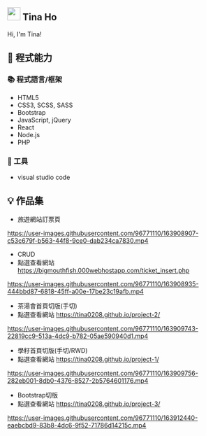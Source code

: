 ## <img width="30px" src="https://www.emojiall.com/en/header-svg/%F0%9F%90%A0.svg" />  Tina Ho

Hi, I'm Tina! 

## 🧠 程式能力
### 📚 程式語言/框架
- HTML5
- CSS3, SCSS, SASS
- Bootstrap
- JavaScript, jQuery
- React
- Node.js
- PHP

### 🔧 工具
- visual studio code

## 💡 作品集
- 旅遊網站訂票頁

https://user-images.githubusercontent.com/96771110/163908907-c53c679f-b563-44f8-9ce0-dab234ca7830.mp4

- CRUD
- 點選查看網站 https://bigmouthfish.000webhostapp.com/ticket_insert.php

https://user-images.githubusercontent.com/96771110/163908935-444bbd87-6818-45ff-a00e-17be23c19afb.mp4

- 茶湯會首頁切版(手切)
- 點選查看網站 https://tina0208.github.io/project-2/

https://user-images.githubusercontent.com/96771110/163909743-22819cc9-513a-4dc9-b782-05ae590940d1.mp4

- 學籽首頁切版(手切/RWD)
- 點選查看網站 https://tina0208.github.io/project-1/

https://user-images.githubusercontent.com/96771110/163909756-282eb001-8db0-4376-8527-2b5764601176.mp4

- Bootstrap切版
- 點選查看網站 https://tina0208.github.io/project-3/

https://user-images.githubusercontent.com/96771110/163912440-eaebcbd9-83b8-4dc6-9f52-71786d14215c.mp4




<!--
**Tina0208/Tina0208** is a ✨ _special_ ✨ repository because its `README.md` (this file) appears on your GitHub profile.

Here are some ideas to get you started:

- 🔭 I’m currently working on ...
- 🌱 I’m currently learning ...
- 👯 I’m looking to collaborate on ...
- 🤔 I’m looking for help with ...
- 💬 Ask me about ...
- 📫 How to reach me: ...
- 😄 Pronouns: ...
- ⚡ Fun fact: ...
-->



















